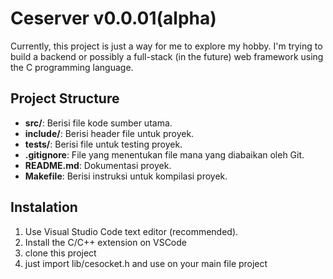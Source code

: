 # Ceserver v0.0.01(alpha)

Currently, this project is just a way for me to explore my hobby. I'm trying to build a backend or possibly a full-stack (in the future) web framework using the C programming language.

## Project Structure

- **src/**: Berisi file kode sumber utama.
- **include/**: Berisi header file untuk proyek.
- **tests/**: Berisi file untuk testing proyek.
- **.gitignore**: File yang menentukan file mana yang diabaikan oleh Git.
- **README.md**: Dokumentasi proyek.
- **Makefile**: Berisi instruksi untuk kompilasi proyek.

## Instalation

1. Use Visual Studio Code text editor (recommended).
2. Install the C/C++ extension on VSCode
3. clone this project
4. just import lib/cesocket.h and use on your main file project